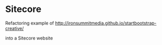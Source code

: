 Sitecore
========

Refactoring example of
http://ironsummitmedia.github.io/startbootstrap-creative/

into a Sitecore website
